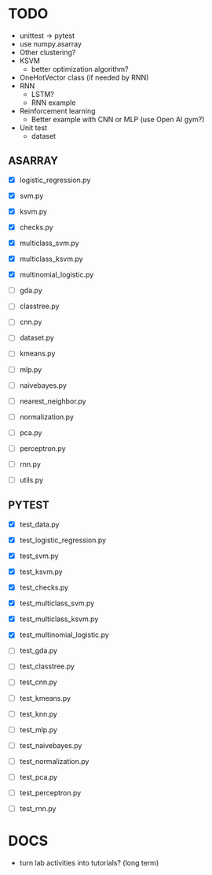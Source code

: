 TODO
====
- unittest -> pytest
- use numpy.asarray
- Other clustering?
- KSVM
  + better optimization algorithm?
- OneHotVector class (if needed by RNN)
- RNN
  + LSTM?
  + RNN example
- Reinforcement learning
  + Better example with CNN or MLP (use Open AI gym?)
- Unit test
  + dataset


ASARRAY
-------
- [X] logistic_regression.py
- [X] svm.py
- [X] ksvm.py
- [X] checks.py
- [X] multiclass_svm.py
- [X] multiclass_ksvm.py
- [X] multinomial_logistic.py
- [ ] gda.py
- [ ] classtree.py
- [ ] cnn.py
- [ ] dataset.py
- [ ] kmeans.py
- [ ] mlp.py
- [ ] naivebayes.py
- [ ] nearest_neighbor.py
- [ ] normalization.py
- [ ] pca.py
- [ ] perceptron.py
- [ ] rnn.py
- [ ] utils.py


PYTEST
------
- [X] test_data.py
- [X] test_logistic_regression.py
- [X] test_svm.py
- [X] test_ksvm.py
- [X] test_checks.py
- [X] test_multiclass_svm.py
- [X] test_multiclass_ksvm.py
- [X] test_multinomial_logistic.py
- [ ] test_gda.py
- [ ] test_classtree.py
- [ ] test_cnn.py
- [ ] test_kmeans.py
- [ ] test_knn.py
- [ ] test_mlp.py
- [ ] test_naivebayes.py
- [ ] test_normalization.py
- [ ] test_pca.py
- [ ] test_perceptron.py
- [ ] test_rnn.py



DOCS
====
- turn lab activities into tutorials?  (long term)
